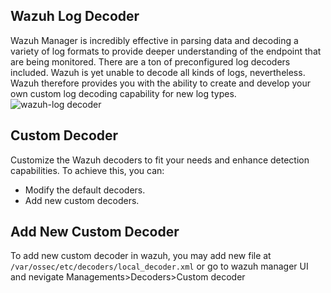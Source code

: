 ## Wazuh Log Decoder
Wazuh Manager is incredibly effective in parsing data and decoding a variety of log formats to provide deeper understanding of the endpoint that are being monitored. There are a ton of preconfigured log decoders included. Wazuh is yet unable to decode all kinds of logs, nevertheless. Wazuh therefore provides you with the ability to create and develop your own custom log decoding capability for new log types. 
![wazuh-log decoder](https://documentation.wazuh.com/current/_images/log-data-collection1.png)
## Custom Decoder
Customize the Wazuh decoders to fit your needs and enhance detection capabilities. To achieve this, you can:
* Modify the default decoders.
* Add new custom decoders.
## Add New Custom Decoder
To add new custom decoder in wazuh, you may add new file at `/var/ossec/etc/decoders/local_decoder.xml` or go to wazuh manager UI and nevigate Managements>Decoders>Custom decoder
